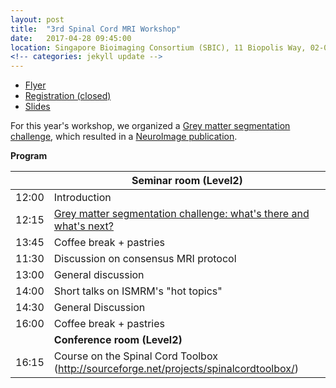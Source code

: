 ```yaml
---
layout: post
title:  "3rd Spinal Cord MRI Workshop"
date:   2017-04-28 09:45:00
location: Singapore Bioimaging Consortium (SBIC), 11 Biopolis Way, 02-02 Helios, Singapore 138667
<!-- categories: jekyll update -->
---
```

- [Flyer](goo.gl/NhywD8)
- [Registration (closed)](goo.gl/forms/W17zqKMfpv)
- [Slides](https://www.dropbox.com/s/32l74nsp4jxae5s/20160513_SpinalCordMRIWorkshop.pdf?dl=0)

For this year's workshop, we organized a [Grey matter segmentation challenge](http://goo.gl/h4AVar), which resulted in a [NeuroImage publication](https://www.ncbi.nlm.nih.gov/pubmed/28286318).

**Program**

|| Seminar room (Level2) |
|---|---|
| 12:00 | Introduction |
| 12:15 | [Grey matter segmentation challenge: what's there and what's next?](http://goo.gl/h4AVar) |
| 13:45 | Coffee break + pastries |
| 11:30 | Discussion on consensus MRI protocol |
| 13:00 | General discussion |
| 14:00 | Short talks on ISMRM's "hot topics" |
| 14:30 | General Discussion |
| 16:00 | Coffee break + pastries |
| | **Conference room (Level2)** |
| 16:15 | Course on the Spinal Cord Toolbox (http://sourceforge.net/projects/spinalcordtoolbox/) |
